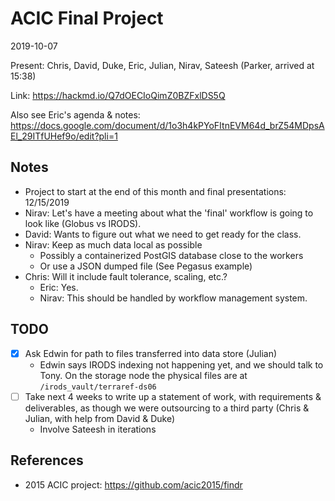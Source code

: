 # ACIC Final Project

2019-10-07

Present: Chris, David, Duke, Eric, Julian, Nirav, Sateesh (Parker, arrived at 15:38)

Link: <https://hackmd.io/Q7dOECIoQimZ0BZFxlDS5Q>

Also see Eric's agenda & notes: <https://docs.google.com/document/d/1o3h4kPYoFItnEVM64d_brZ54MDpsAEl_29ITfUHef9o/edit?pli=1>


## Notes

- Project to start at the end of this month and final presentations: 12/15/2019
- Nirav: Let's have a meeting about what the 'final' workflow is going to look like (Globus vs IRODS).
- David: Wants to figure out what we need to get ready for the class.
- Nirav: Keep as much data local as possible
    - Possibly a containerized PostGIS database close to the workers
    - Or use a JSON dumped file (See Pegasus example)
- Chris: Will it include fault tolerance, scaling, etc.?
    - Eric: Yes.
    - Nirav: This should be handled by workflow management system.


## TODO

- [x] Ask Edwin for path to files transferred into data store (Julian)
    - Edwin says IRODS indexing not happening yet, and we should talk to Tony. On the storage node the physical files are at `/irods_vault/terraref-ds06`
- [ ] Take next 4 weeks to write up a statement of work, with requirements & deliverables, as though we were outsourcing to a third party (Chris & Julian, with help from David & Duke)
    - Involve Sateesh in iterations


## References

- 2015 ACIC project: <https://github.com/acic2015/findr>
